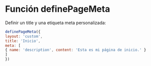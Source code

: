 # Función definePageMeta

Definir un title y una etiqueta meta personalizada:

``` js
definePageMeta({
layout: 'custom',
title: 'Inicio',
meta: [
{ name: 'description', content: 'Esta es mi página de inicio.' }
]
})
```
